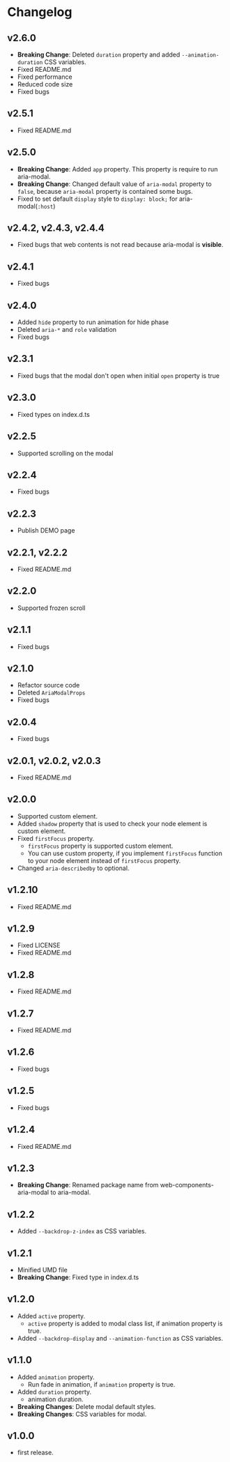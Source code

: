 # Changelog

## v2.6.0

- **Breaking Change**: Deleted `duration` property and added `--animation-duration` CSS variables.
- Fixed README.md
- Fixed performance
- Reduced code size
- Fixed bugs

## v2.5.1

- Fixed README.md

## v2.5.0

- **Breaking Change**: Added `app` property. This property is require to run aria-modal.
- **Breaking Change**: Changed default value of `aria-modal` property to `false`, because `aria-modal` property is contained some bugs.
- Fixed to set default `display` style to `display: block;` for aria-modal(`:host`)

## v2.4.2, v2.4.3, v2.4.4

- Fixed bugs that web contents is not read because aria-modal is **visible**.

## v2.4.1

- Fixed bugs

## v2.4.0

- Added `hide` property to run animation for hide phase
- Deleted `aria-*` and `role` validation
- Fixed bugs

## v2.3.1

- Fixed bugs that the modal don't open when initial `open` property is true

## v2.3.0

- Fixed types on index.d.ts

## v2.2.5

- Supported scrolling on the modal

## v2.2.4

- Fixed bugs

## v2.2.3

- Publish DEMO page

## v2.2.1, v2.2.2

- Fixed README.md

## v2.2.0

- Supported frozen scroll

## v2.1.1

- Fixed bugs

## v2.1.0

- Refactor source code
- Deleted `AriaModalProps`
- Fixed bugs

## v2.0.4

- Fixed bugs

## v2.0.1, v2.0.2, v2.0.3

- Fixed README.md

## v2.0.0

- Supported custom element.
- Added `shadow` property that is used to check your node element is custom element.
- Fixed `firstFocus` property.
  - `firstFocus` property is supported custom element.
  - You can use custom property, if you implement `firstFocus` function to your node element instead of `firstFocus` property.
- Changed `aria-describedby` to optional.

## v1.2.10

- Fixed README.md

## v1.2.9

- Fixed LICENSE
- Fixed README.md

## v1.2.8

- Fixed README.md

## v1.2.7

- Fixed README.md

## v1.2.6

- Fixed bugs

## v1.2.5

- Fixed bugs

## v1.2.4

- Fixed README.md

## v1.2.3

- **Breaking Change**: Renamed package name from web-components-aria-modal to aria-modal.

## v1.2.2

- Added `--backdrop-z-index` as CSS variables.

## v1.2.1

- Minified UMD file
- **Breaking Change**: Fixed type in index.d.ts

## v1.2.0

- Added `active` property.
  - `active` property is added to modal class list, if animation property is true.
- Added `--backdrop-display` and `--animation-function` as CSS variables.

## v1.1.0

- Added `animation` property.
  - Run fade in animation, if `animation` property is true.
- Added `duration` property.
  - animation duration.
- **Breaking Changes**: Delete modal default styles.
- **Breaking Changes**: CSS variables for modal.

## v1.0.0

- first release.
